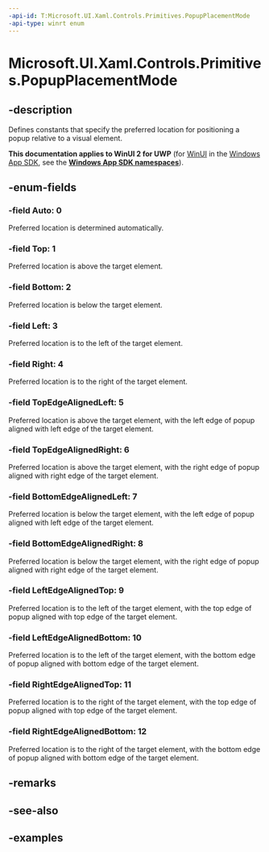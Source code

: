 ```yaml
---
-api-id: T:Microsoft.UI.Xaml.Controls.Primitives.PopupPlacementMode
-api-type: winrt enum
---
```


# Microsoft.UI.Xaml.Controls.Primitives.PopupPlacementMode

<!--
public enum PopupPlacementMode
-->

## -description

Defines constants that specify the preferred location for positioning a popup relative to a visual element.

**This documentation applies to WinUI 2 for UWP** (for [WinUI](/windows/apps/winui/winui3/) in the [Windows App SDK](/windows/apps/windows-app-sdk/), see the **[Windows App SDK namespaces](/windows/windows-app-sdk/api/winrt/)**).

## -enum-fields

### -field Auto: 0

Preferred location is determined automatically.

### -field Top: 1

Preferred location is above the target element.

### -field Bottom: 2

Preferred location is below the target element.

### -field Left: 3

Preferred location is to the left of the target element.

### -field Right: 4

Preferred location is to the right of the target element.

### -field TopEdgeAlignedLeft: 5

Preferred location is above the target element, with the left edge of popup aligned with left edge of the target element.

### -field TopEdgeAlignedRight: 6

Preferred location is above the target element, with the right edge of popup aligned with right edge of the target element.

### -field BottomEdgeAlignedLeft: 7

Preferred location is below the target element, with the left edge of popup aligned with left edge of the target element.

### -field BottomEdgeAlignedRight: 8

Preferred location is below the target element, with the right edge of popup aligned with right edge of the target element.

### -field LeftEdgeAlignedTop: 9

Preferred location is to the left of the target element, with the top edge of popup aligned with top edge of the target element.

### -field LeftEdgeAlignedBottom: 10

Preferred location is to the left of the target element, with the bottom edge of popup aligned with bottom edge of the target element.

### -field RightEdgeAlignedTop: 11

Preferred location is to the right of the target element, with the top edge of popup aligned with top edge of the target element.

### -field RightEdgeAlignedBottom: 12

Preferred location is to the right of the target element, with the bottom edge of popup aligned with bottom edge of the target element.

## -remarks

## -see-also

## -examples

